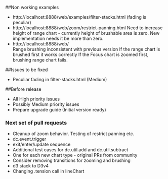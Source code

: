 ##Non working examples

- http://localhost:8888/web/examples/filter-stacks.html 
 (fading is peculiar)
- http://localhost:8888/web/zoom/restrict-panning.html
  Need to increase height of range chart - currently height of
  brushable area is zero. New implementation needs it be more than zero.
- http://localhost:8888/web/  
  Range brushing inconsistent with previous version
  If the range chart is brushed first it works correctly
  If the Focus chart is zoomed first, brushing range chart fails.


##Issues to be fixed

- Peculiar fading in filter-stacks.html (Medium)


##Before release

- All High priority issues
- Possibly Medium priority issues
- Prepare upgrade guide (Initial version ready)


### Next set of pull requests

- Cleanup of zoom behavior. Testing of restrict panning etc.
- dc.event.trigger
- exit/enter/update sequence
- Additional test cases for dc.util.add and dc.util.subtract
- One for each new chart type - original PRs from community
- Consider removing transitions for zooming and brushing
- d3 stack to D3v4
- Changing .tension call in lineChart
